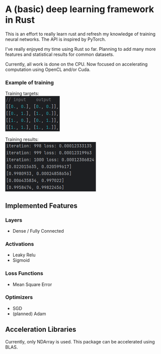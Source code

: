 # A (basic) deep learning framework in Rust
This is an effort to really learn rust and refresh my knowledge of training neural networks. The API is inspired by PyTorch.

I've really enjoyed my time using Rust so far. Planning to add many more features and statistical results for common datasets.

Currently, all work is done on the CPU. Now focused on accelerating computation using OpenCL and/or Cuda.

### Example of training
Training targets:\
![training target](./readme_assets/simple_example-target.png)

Training results:\
![training result](./readme_assets/simple_example-result.png)


## Implemented Features
### Layers

- Dense / Fully Connected

### Activations

- Leaky Relu
- Sigmoid

### Loss Functions

- Mean Square Error

### Optimizers

- SGD
- (planned) Adam


## Acceleration Libraries
Currently, only NDArray is used. This package can be accelerated using BLAS.
